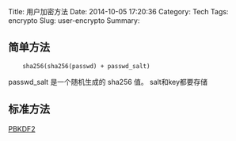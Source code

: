 Title: 用户加密方法
Date: 2014-10-05 17:20:36
Category: Tech
Tags: encrypto
Slug: user-encrypto
Summary:

## 简单方法
		sha256(sha256(passwd) + passwd_salt)

passwd_salt 是一个随机生成的 sha256 值。
salt和key都要存储

## 标准方法 
[PBKDF2](http://en.wikipedia.org/wiki/PBKDF2)